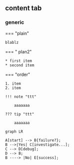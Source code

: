 ## content tab

### generic


=== "plain"

    blablz

=== " plan2"

    * first item
    * second item

=== "order"

    1. item
    2. item

    !!! note "ttt"

        aaaaaaa

    ??? tip "ttt"

        aaaaaaa

```mermaid
graph LR

A[start] --> B{failure?};
B -->|Yes| C[investigate...];
C --> D[debug];
D --> B;
B ----> |No| E[success];


```